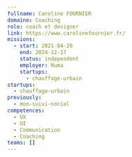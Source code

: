 ```yaml
---
fullname: Caroline FOURNIER
domaine: Coaching
role: coach et designer
link: https://www.carolinefournier.fr/
missions:
  - start: 2021-04-20
    end: 2024-12-17
    status: independent
    employer: Numa
    startups:
      - chauffage-urbain
startups:
  - chauffage-urbain
previously:
  - mon-suivi-social
competences:
  - UX
  - UI
  - Communication
  - Coaching
teams: []
---
```

